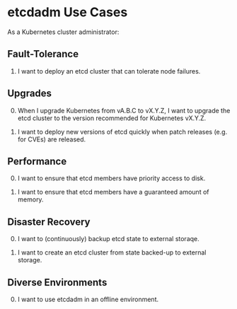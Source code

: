# etcdadm Use Cases

As a Kubernetes cluster administrator:

## Fault-Tolerance

1. I want to deploy an etcd cluster that can tolerate node failures.

## Upgrades

0. When I upgrade Kubernetes from vA.B.C to vX.Y.Z, I want to upgrade the etcd cluster to the version recommended for Kubernetes vX.Y.Z.

0. I want to deploy new versions of etcd quickly when patch releases (e.g. for CVEs) are released.

## Performance

0. I want to ensure that etcd members have priority access to disk.

0. I want to ensure that etcd members have a guaranteed amount of memory.

## Disaster Recovery

0. I want to (continuously) backup etcd state to external storaqe.

0. I want to create an etcd cluster from state backed-up to external storage.

## Diverse Environments

0. I want to use etcdadm in an offline environment.

